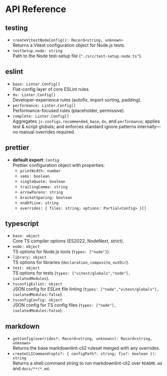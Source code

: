 # API Reference

## testing

- `createVitestNodeConfig(): Record<string, unknown>`  
  Returns a Vitest configuration object for Node.js tests.
- `testSetup.node: string`  
  Path to the Node test-setup file (`"./src/test-setup.node.ts"`).

## eslint

- `base: Linter.Config[]`  
  Flat-config layer of core ESLint rules.
- `dx: Linter.Config[]`  
  Developer-experience rules (autofix, import sorting, padding).
- `performance: Linter.Config[]`  
  Performance-focused rules (placeholder, permissive).
- `complete: Linter.Config[]`  
  Aggregates `js.configs.recommended`, `base`, `dx`, and `performance`; applies test & script globals; and enforces standard ignore patterns internally—no manual overrides required.

## prettier

- **default export**: `Config`  
  Prettier configuration object with properties:
  - `printWidth: number`
  - `semi: boolean`
  - `singleQuote: boolean`
  - `trailingComma: string`
  - `arrowParens: string`
  - `bracketSpacing: boolean`
  - `endOfLine: string`
  - `overrides: { files: string; options: Partial<Config> }[]`

## typescript

- `base: object`  
  Core TS compiler options (ES2022, NodeNext, strict).
- `node: object`  
  TS options for Node.js tools (`types: ["node"]`).
- `library: object`  
  TS options for libraries (`declaration`, `composite`, `outDir`).
- `test: object`  
  TS options for tests (`types: ["vitest/globals","node"], isolatedModules`).
- `tsconfigEslint: object`  
  JSON config for ESLint file linting (`types: ["node","vitest/globals"], isolatedModules:false`).
- `tsconfigConfig: object`  
  JSON config for TS config files (`types: ["node"], isolatedModules:false`).

## markdown

- `getConfig(overrides?: Record<string, unknown>): Record<string, unknown>`  
  Returns the base markdownlint-cli2 ruleset merged with any overrides.
- `createCLICommand(opts?: { configPath?: string; fix?: boolean }): string`  
  Returns a shell command string to run markdownlint-cli2 over `README.md` and `docs/**/*.md`.
